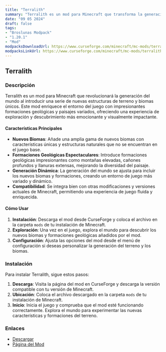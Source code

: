 ```yaml
---
title: "Terralith"
summary: "Terralith es un mod para Minecraft que transforma la generación del mundo, añadiendo nuevas y espectaculares estructuras de terreno y biomas únicos, creando un entorno de juego más variado y visualmente impresionante."
date: "09 05 2024"
draft: false
tags:
- "Broslunas Modpack"
- "1.20.1"
- "Mod"
modpacksDownloadUrl: https://www.curseforge.com/minecraft/mc-mods/terralith/files/all?page=1&pageSize=20&version=1.20.1&gameVersionTypeId=1
modpacksLinkUrl: https://www.curseforge.com/minecraft/mc-mods/terralith
---
```


## Terralith

### Descripción

Terralith es un mod para Minecraft que revolucionará la generación del mundo al introducir una serie de nuevas estructuras de terreno y biomas únicos. Este mod enriquece el entorno del juego con impresionantes formaciones geológicas y paisajes variados, ofreciendo una experiencia de exploración y descubrimiento más emocionante y visualmente impactante.

#### Características Principales

- **Nuevos Biomas**: Añade una amplia gama de nuevos biomas con características únicas y estructuras naturales que no se encuentran en el juego base.
- **Formaciones Geológicas Espectaculares**: Introduce formaciones geológicas impresionantes como montañas elevadas, cañones profundos y llanuras extensas, mejorando la diversidad del paisaje.
- **Generación Dinámica**: La generación del mundo se ajusta para incluir los nuevos biomas y formaciones, creando un entorno de juego más variado y dinámico.
- **Compatibilidad**: Se integra bien con otras modificaciones y versiones actuales de Minecraft, permitiendo una experiencia de juego fluida y enriquecida.

#### Cómo Usar

1. **Instalación**: Descarga el mod desde CurseForge y coloca el archivo en la carpeta `mods` de tu instalación de Minecraft.
2. **Exploración**: Una vez en el juego, explora el mundo para descubrir los nuevos biomas y formaciones geológicas añadidos por el mod.
3. **Configuración**: Ajusta las opciones del mod desde el menú de configuración si deseas personalizar la generación del terreno y los biomas.

### Instalación

Para instalar Terralith, sigue estos pasos:

1. **Descarga**: Visita la página del mod en CurseForge y descarga la versión compatible con tu versión de Minecraft.
2. **Ubicación**: Coloca el archivo descargado en la carpeta `mods` de tu instalación de Minecraft.
3. **Inicio**: Inicia el juego y comprueba que el mod esté funcionando correctamente. Explora el mundo para experimentar las nuevas características y formaciones del terreno.

### Enlaces

- [Descargar](https://www.curseforge.com/minecraft/mc-mods/terralith/files/all?page=1&pageSize=20&version=1.20.1&gameVersionTypeId=1)
- [Página del Mod](https://www.curseforge.com/minecraft/mc-mods/terralith)
